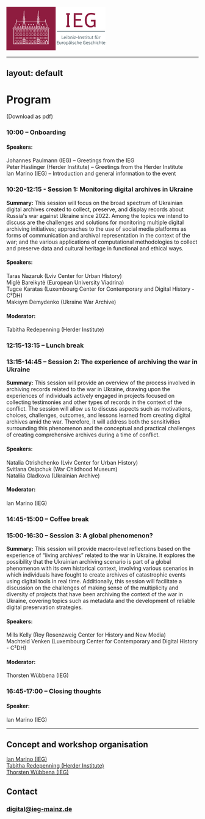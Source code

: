 ![IEG_Logo](https://raw.githubusercontent.com/ieg-dhr/LivArch-Workshop/refs/heads/main/assets/images/ieg-logo2-small.png)

---
layout: default
---

# Program
(Download as pdf)

### 10:00 – Onboarding
#### Speakers:  
Johannes Paulmann (IEG) – Greetings from the IEG  
Peter Haslinger (Herder Institute) – Greetings from the Herder Institute  
Ian Marino (IEG) – Introduction and general information to the event  

### 10:20-12:15 - Session 1: Monitoring digital archives in Ukraine
**Summary:** This session will focus on the broad spectrum of Ukrainian digital archives created to collect, preserve, and display records about Russia's war against Ukraine since 2022. Among the topics we intend to discuss are the challenges and solutions for monitoring multiple digital archiving initiatives; approaches to the use of social media platforms as forms of communication and archival representation in the context of the war; and the various applications of computational methodologies to collect and preserve data and cultural heritage in functional and ethical ways.  
#### Speakers:    
Taras Nazaruk (Lviv Center for Urban History)  
Miglė Bareikytė (European University Viadrina)  
Tugce Karatas (Luxembourg Center for Contemporary and Digital History - C²DH)  
  Maksym Demydenko (Ukraine War Archive)  
#### Moderator:  
Tabitha Redepenning (Herder Institute)

### 12:15-13:15 – Lunch break

### 13:15-14:45 – Session 2: The experience of archiving the war in Ukraine
**Summary:** This session will provide an overview of the process involved in archiving records related to the war in Ukraine, drawing upon the experiences of individuals actively engaged in projects focused on collecting testimonies and other types of records in the context of the conflict. The session will allow us to discuss aspects such as motivations, choices, challenges, outcomes, and lessons learned from creating digital archives amid the war. Therefore, it will address both the sensitivities surrounding this phenomenon and the conceptual and practical challenges of creating comprehensive archives during a time of conflict.  
#### Speakers:  
Natalia Otrishchenko (Lviv Center for Urban History)  
Svitlana Osipchuk (War Childhood Museum)  
Nataliia Gladkova (Ukrainian Archive)  
#### Moderator:  
Ian Marino (IEG)

### 14:45-15:00 – Coffee break

### 15:00-16:30 – Session 3: A global phenomenon?
**Summary:** This session will provide macro-level reflections based on the experience of “living archives” related to the war in Ukraine. It explores the possibility that the Ukrainian archiving scenario is part of a global phenomenon with its own historical context, involving various scenarios in which individuals have fought to create archives of catastrophic events using digital tools in real time. Additionally, this session will facilitate a discussion on the challenges of making sense of the multiplicity and diversity of projects that have been archiving the context of the war in Ukraine, covering topics such as metadata and the development of reliable digital preservation strategies.   
#### Speakers:  
Mills Kelly (Roy Rosenzweig Center for History and New Media)  
Machteld Venken (Luxembourg Center for Contemporary and Digital History - C²DH)  
#### Moderator:  
Thorsten Wübbena (IEG)

### 16:45-17:00 – Closing thoughts
#### Speaker:  
Ian Marino (IEG)

---

## Concept and workshop organisation

[Ian Marino (IEG)](https://www.ieg-mainz.de/institut/personen/marino)  
[Tabitha Redepenning (Herder Institute)](https://www.herder-institut.de/profile/tabitha-redepenning/)  
[Thorsten Wübbena (IEG)](https://www.ieg-mainz.de/institut/personen/wuebbena)  

## Contact

### <a href="mailto:digital@ieg-mainz.de">digital@ieg-mainz.de</a>